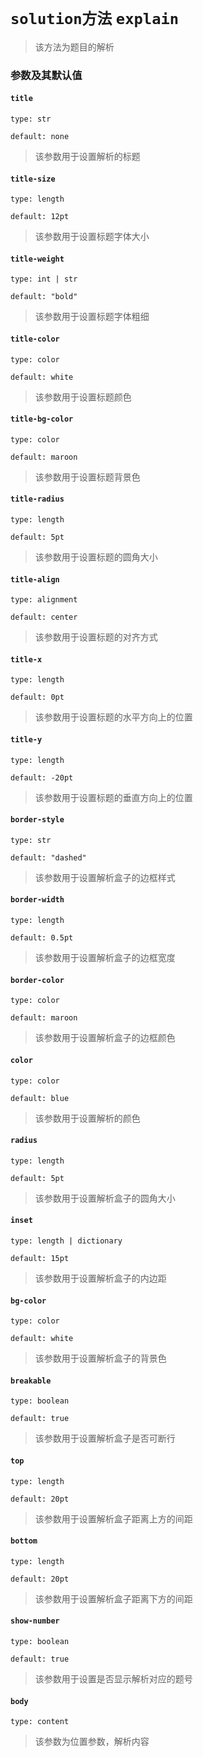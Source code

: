 # `solution方法` <Badge type="warning" text="^0.1.4" /> `explain` <Badge type="warning" text="0.1.0~0.1.3" />
>该方法为题目的解析
### 参数及其默认值

#### `title`

`type: str`

`default: none`

>该参数用于设置解析的标题

#### `title-size`

`type: length`

`default: 12pt`

>该参数用于设置标题字体大小

#### `title-weight`

`type: int | str`

`default: "bold"`

>该参数用于设置标题字体粗细

#### `title-color`

`type: color`

`default: white`

>该参数用于设置标题颜色

#### `title-bg-color`

`type: color`

`default: maroon`

>该参数用于设置标题背景色

#### `title-radius`

`type: length`

`default: 5pt`

>该参数用于设置标题的圆角大小

#### `title-align`

`type: alignment`

`default: center`

>该参数用于设置标题的对齐方式

#### `title-x`

`type: length`

`default: 0pt`

>该参数用于设置标题的水平方向上的位置

#### `title-y`

`type: length`

`default: -20pt`

>该参数用于设置标题的垂直方向上的位置

#### `border-style`

`type: str`

`default: "dashed"`

>该参数用于设置解析盒子的边框样式

#### `border-width`

`type: length`

`default: 0.5pt`

>该参数用于设置解析盒子的边框宽度

#### `border-color`

`type: color`

`default: maroon`

>该参数用于设置解析盒子的边框颜色

#### `color`

`type: color`

`default: blue`

>该参数用于设置解析的颜色

#### `radius`

`type: length`

`default: 5pt`

>该参数用于设置解析盒子的圆角大小

#### `inset`

`type: length | dictionary`

`default: 15pt`

>该参数用于设置解析盒子的内边距

#### `bg-color`

`type: color`

`default: white`

>该参数用于设置解析盒子的背景色

#### `breakable`

`type: boolean`

`default: true`

>该参数用于设置解析盒子是否可断行

#### `top`

`type: length`

`default: 20pt`

>该参数用于设置解析盒子距离上方的间距

#### `bottom`

`type: length`

`default: 20pt`

>该参数用于设置解析盒子距离下方的间距

#### `show-number`

`type: boolean`

`default: true`

>该参数用于设置是否显示解析对应的题号

#### `body`

`type: content`

>该参数为位置参数，解析内容